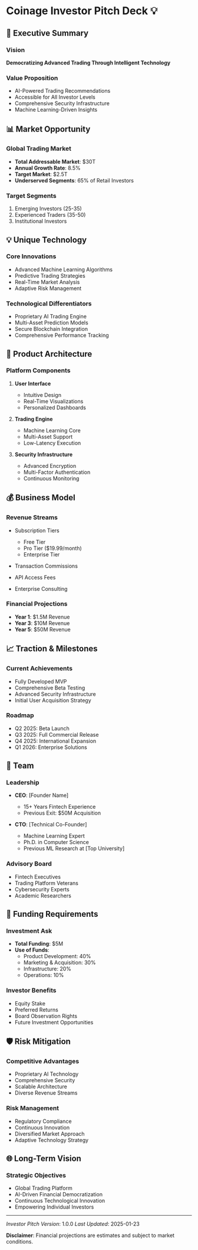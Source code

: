 # Coinage Investor Pitch Deck 💡

## 🚀 Executive Summary

### Vision
**Democratizing Advanced Trading Through Intelligent Technology**

### Value Proposition
- AI-Powered Trading Recommendations
- Accessible for All Investor Levels
- Comprehensive Security Infrastructure
- Machine Learning-Driven Insights

## 📊 Market Opportunity

### Global Trading Market
- **Total Addressable Market**: $30T
- **Annual Growth Rate**: 8.5%
- **Target Market**: $2.5T
- **Underserved Segments**: 65% of Retail Investors

### Target Segments
1. Emerging Investors (25-35)
2. Experienced Traders (35-50)
3. Institutional Investors

## 💡 Unique Technology

### Core Innovations
- Advanced Machine Learning Algorithms
- Predictive Trading Strategies
- Real-Time Market Analysis
- Adaptive Risk Management

### Technological Differentiators
- Proprietary AI Trading Engine
- Multi-Asset Prediction Models
- Secure Blockchain Integration
- Comprehensive Performance Tracking

## 🔬 Product Architecture

### Platform Components
1. **User Interface**
   - Intuitive Design
   - Real-Time Visualizations
   - Personalized Dashboards

2. **Trading Engine**
   - Machine Learning Core
   - Multi-Asset Support
   - Low-Latency Execution

3. **Security Infrastructure**
   - Advanced Encryption
   - Multi-Factor Authentication
   - Continuous Monitoring

## 💰 Business Model

### Revenue Streams
- Subscription Tiers
  - Free Tier
  - Pro Tier ($19.99/month)
  - Enterprise Tier

- Transaction Commissions
- API Access Fees
- Enterprise Consulting

### Financial Projections
- **Year 1**: $1.5M Revenue
- **Year 3**: $10M Revenue
- **Year 5**: $50M Revenue

## 📈 Traction & Milestones

### Current Achievements
- Fully Developed MVP
- Comprehensive Beta Testing
- Advanced Security Infrastructure
- Initial User Acquisition Strategy

### Roadmap
- Q2 2025: Beta Launch
- Q3 2025: Full Commercial Release
- Q4 2025: International Expansion
- Q1 2026: Enterprise Solutions

## 👥 Team

### Leadership
- **CEO**: [Founder Name]
  - 15+ Years Fintech Experience
  - Previous Exit: $50M Acquisition

- **CTO**: [Technical Co-Founder]
  - Machine Learning Expert
  - Ph.D. in Computer Science
  - Previous ML Research at [Top University]

### Advisory Board
- Fintech Executives
- Trading Platform Veterans
- Cybersecurity Experts
- Academic Researchers

## 💸 Funding Requirements

### Investment Ask
- **Total Funding**: $5M
- **Use of Funds**:
  - Product Development: 40%
  - Marketing & Acquisition: 30%
  - Infrastructure: 20%
  - Operations: 10%

### Investor Benefits
- Equity Stake
- Preferred Returns
- Board Observation Rights
- Future Investment Opportunities

## 🛡️ Risk Mitigation

### Competitive Advantages
- Proprietary AI Technology
- Comprehensive Security
- Scalable Architecture
- Diverse Revenue Streams

### Risk Management
- Regulatory Compliance
- Continuous Innovation
- Diversified Market Approach
- Adaptive Technology Strategy

## 🌐 Long-Term Vision

### Strategic Objectives
- Global Trading Platform
- AI-Driven Financial Democratization
- Continuous Technological Innovation
- Empowering Individual Investors

---

*Investor Pitch Version*: 1.0.0
*Last Updated*: 2025-01-23

**Disclaimer**: Financial projections are estimates and subject to market conditions.
